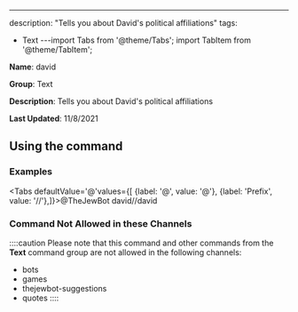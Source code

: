 ---
description: "Tells you about David's political affiliations"
tags:
  - Text
---import Tabs from '@theme/Tabs';
import TabItem from '@theme/TabItem';

**Name**: david

**Group**: Text

**Description**: Tells you about David's political affiliations

**Last Updated**: 11/8/2021

## Using the command

### Examples
<Tabs defaultValue='@'values={[ {label: '@', value: '@'}, {label: 'Prefix', value: '//'},]}><TabItem value='@'>@TheJewBot david</TabItem><TabItem value='//'>//david</TabItem></Tabs>

### Command Not Allowed in these Channels
::::caution Please note that this command and other commands from the **Text** command group are not allowed in the following channels:
- bots
- games
- thejewbot-suggestions
- quotes
::::